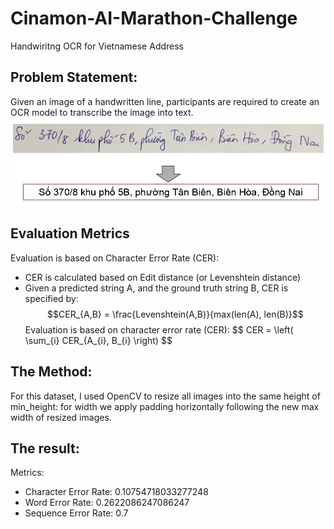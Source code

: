# Cinamon-AI-Marathon-Challenge
Handwiritng OCR for Vietnamese Address

## Problem Statement: 
Given an image of a handwritten line, participants are required to create an OCR model to transcribe the image into text.
![alt text](https://github.com/gotbutchi/Cinamon-AI-Marathon-Challenge/blob/master/problem_img.png?raw=true)

## Evaluation Metrics
Evaluation is based on Character Error Rate (CER):
  - CER is calculated based on Edit distance (or Levenshtein distance)
  - Given a predicted string A, and the ground truth string B, CER is specified by: $$CER_{A,B} = \frac{Levenshtein(A,B)}{max(len(A), len(B)}$$
  Evaluation is based on character error rate (CER): $$ CER = \left( \sum_{i} CER_{A_{i}, B_{i} \right) $$

## The Method:
For this dataset, I used OpenCV to resize all images into the same height of min_height: for width we apply padding horizontally following the new max width of resized images.

## The result:
Metrics:
- Character Error Rate: 0.10754718033277248
- Word Error Rate:      0.2622086247086247
- Sequence Error Rate:  0.7
